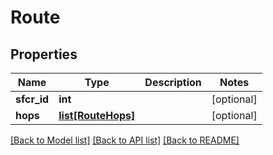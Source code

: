 # Route

## Properties
Name | Type | Description | Notes
------------ | ------------- | ------------- | -------------
**sfcr_id** | **int** |  | [optional] 
**hops** | [**list[RouteHops]**](RouteHops.md) |  | [optional] 

[[Back to Model list]](../README.md#documentation-for-models) [[Back to API list]](../README.md#documentation-for-api-endpoints) [[Back to README]](../README.md)


